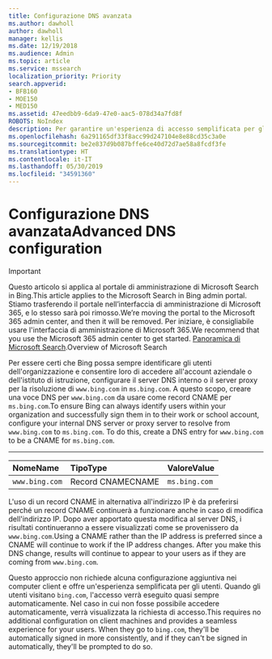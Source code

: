 ```yaml
---
title: Configurazione DNS avanzata
ms.author: dawholl
author: dawholl
manager: kellis
ms.date: 12/19/2018
ms.audience: Admin
ms.topic: article
ms.service: mssearch
localization_priority: Priority
search.appverid:
- BFB160
- MOE150
- MED150
ms.assetid: 47eedbb9-6da9-47e0-aac5-078d34a7fd8f
ROBOTS: NoIndex
description: Per garantire un'esperienza di accesso semplificata per gli utenti, è possibile configurare il server DNS con un record CNAME
ms.openlocfilehash: 6a291165df33f8acc99d247104e8e88cd35c3a0e
ms.sourcegitcommit: be2e837d9b087bffe6ce40d72d7ae58a8fcdf3fe
ms.translationtype: HT
ms.contentlocale: it-IT
ms.lasthandoff: 05/30/2019
ms.locfileid: "34591360"
---
```

# <a name="advanced-dns-configuration"></a><span data-ttu-id="0f50b-103">Configurazione DNS avanzata</span><span class="sxs-lookup"><span data-stu-id="0f50b-103">Advanced DNS configuration</span></span>

> [!IMPORTANT]
> <span data-ttu-id="0f50b-104">Questo articolo si applica al portale di amministrazione di Microsoft Search in Bing.</span><span class="sxs-lookup"><span data-stu-id="0f50b-104">This article applies to the Microsoft Search in Bing admin portal.</span></span> <span data-ttu-id="0f50b-105">Stiamo trasferendo il portale nell’interfaccia di amministrazione di Microsoft 365, e lo stesso sarà poi rimosso.</span><span class="sxs-lookup"><span data-stu-id="0f50b-105">We’re moving the portal to the Microsoft 365 admin center, and then it will be removed.</span></span> <span data-ttu-id="0f50b-106">Per iniziare, è consigliabile usare l'interfaccia di amministrazione di Microsoft 365.</span><span class="sxs-lookup"><span data-stu-id="0f50b-106">We recommend that you use the Microsoft 365 admin center to get started.</span></span> <span data-ttu-id="0f50b-107">[Panoramica di Microsoft Search](overview-microsoft-search.md).</span><span class="sxs-lookup"><span data-stu-id="0f50b-107">Overview of Microsoft Search</span></span>
    
<span data-ttu-id="0f50b-p102">Per essere certi che Bing possa sempre identificare gli utenti dell'organizzazione e consentire loro di accedere all'account aziendale o dell'istituto di istruzione, configurare il server DNS interno o il server proxy per la risoluzione di `www.bing.com` in `ms.bing.com`. A questo scopo, creare una voce DNS per `www.bing.com` da usare come record CNAME per `ms.bing.com`.</span><span class="sxs-lookup"><span data-stu-id="0f50b-p102">To ensure Bing can always identify users within your organization and successfully sign them in to their work or school account, configure your internal DNS server or proxy server to resolve from `www.bing.com` to `ms.bing.com`. To do this, create a DNS entry for `www.bing.com` to be a CNAME for `ms.bing.com`.</span></span>
  
****

|<span data-ttu-id="0f50b-110">**Nome**</span><span class="sxs-lookup"><span data-stu-id="0f50b-110">**Name**</span></span>|<span data-ttu-id="0f50b-111">**Tipo**</span><span class="sxs-lookup"><span data-stu-id="0f50b-111">**Type**</span></span>|<span data-ttu-id="0f50b-112">**Valore**</span><span class="sxs-lookup"><span data-stu-id="0f50b-112">**Value**</span></span>|
|:-----|:-----|:-----|
|`www.bing.com`  <br/> |<span data-ttu-id="0f50b-113">Record CNAME</span><span class="sxs-lookup"><span data-stu-id="0f50b-113">CNAME</span></span>  <br/> |`ms.bing.com`  <br/> |
   
<span data-ttu-id="0f50b-p103">L'uso di un record CNAME in alternativa all'indirizzo IP è da preferirsi perché un record CNAME continuerà a funzionare anche in caso di modifica dell'indirizzo IP. Dopo aver apportato questa modifica al server DNS, i risultati continueranno a essere visualizzati come se provenissero da `www.bing.com`.</span><span class="sxs-lookup"><span data-stu-id="0f50b-p103">Using a CNAME rather than the IP address is preferred since a CNAME will continue to work if the IP address changes. After you make this DNS change, results will continue to appear to your users as if they are coming from `www.bing.com`.</span></span> 
  
<span data-ttu-id="0f50b-p104">Questo approccio non richiede alcuna configurazione aggiuntiva nei computer client e offre un'esperienza semplificata per gli utenti. Quando gli utenti visitano `bing.com`, l'accesso verrà eseguito quasi sempre automaticamente. Nel caso in cui non fosse possibile accedere automaticamente, verrà visualizzata la richiesta di accesso.</span><span class="sxs-lookup"><span data-stu-id="0f50b-p104">This requires no additional configuration on client machines and provides a seamless experience for your users. When they go to `bing.com`, they'll be automatically signed in more consistently, and if they can't be signed in automatically, they'll be prompted to do so.</span></span>
